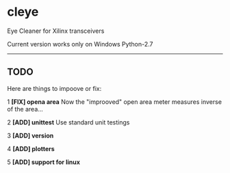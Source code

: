 # cleye
Eye Cleaner for Xilinx transceivers

Current version works only on Windows Python-2.7

---
## TODO

Here are things to impoove or fix:
 
  1 **[FIX] opena area**
    Now the "improoved" open area meter measures inverse of the area...
  
  2 **[ADD] unittest**
    Use standard unit testings
    
  3 **[ADD] version**
  
  4 **[ADD] plotters**
  
  5 **[ADD] support for linux**